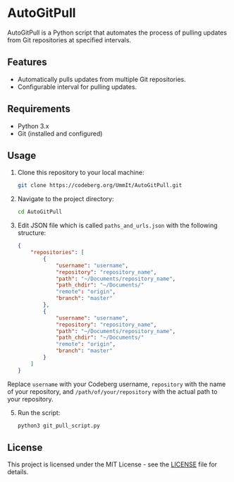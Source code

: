 # AutoGitPull

AutoGitPull is a Python script that automates the process of pulling updates from Git repositories at specified intervals.

## Features

- Automatically pulls updates from multiple Git repositories.
- Configurable interval for pulling updates.

## Requirements

- Python 3.x
- Git (installed and configured)

## Usage

1. Clone this repository to your local machine:

    ```bash
    git clone https://codeberg.org/UmmIt/AutoGitPull.git
    ```

2. Navigate to the project directory:

    ```bash
    cd AutoGitPull
    ```
3. Edit JSON file which is called `paths_and_urls.json` with the following structure:

    ```json
    {
        "repositories": [
            {
                "username": "username",
                "repository": "repository_name",
                "path": "~/Documents/repository_name",
                "path_chdir": "~/Documents/"
                "remote": "origin",
                "branch": "master"
            },
            {
                "username": "username",
                "repository": "repository_name",
                "path": "~/Documents/repository_name",
                "path_chdir": "~/Documents/"
                "remote": "origin",
                "branch": "master"
            }
        ]
    }
    ```

Replace `username` with your Codeberg username, `repository` with the name of your repository, and `/path/of/your/repository` with the actual path to your repository.

5. Run the script:

    ```bash
    python3 git_pull_script.py
    ```

## License

This project is licensed under the MIT License - see the [LICENSE](LICENSE.md) file for details.
